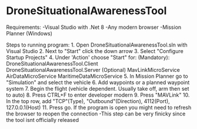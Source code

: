 # DroneSituationalAwarenessTool
Requirements:
    -Visual Studio with .Net 8
    -Any modern browser
    -Mission Planner (Windows)

Steps to running program:
    1. Open DroneSituationalAwarenessTool.sln with Visual Studio
    2. Next to "Start" click the down arrow
    3. Select "Configure Startup Projects"
    4. Under 'Action' choose "Start" for:
        (Mandatory):
        DroneSituationalAwarenessTool.Client
        DroneSituationalAwarenessTool.Server
        (Optional)
        MavLinkMicroService
        AirDataMicroService
        MaritimeDataMicroService
    5. In Mission Planner go to "Simulation" and select the vehicle
    6. Add waypoints or a planned waypoint system
    7. Begin the flight (vehicle dependent. Usually take off, arm then set to auto)
    8. Press CTRL+F to enter developer modern
    9. Press "MAVLink"
    10. In the top row, add "TCP"(Type), "Outbound"(Direction), 4112(Port), 127.0.0.1(Host)
    11. Press go. If the program is open you might need to refresh the browser to reopen the connection
        -This step can be very finicky since the tool isnt officially released